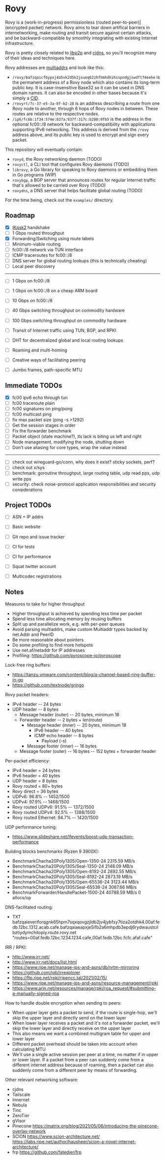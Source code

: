 # Rovy

Rovy is a (work-in-progress) permissionless (routed peer-to-peer)|(encrypted packet) network. Rovy aims to tear down artifical barriers in internetworking, make routing and transit secure against certain attacks, and be backward-compatible by smoothly integrating with existing Internet infrastructure.

Rovy is pretty closely related to [libp2p](https://libp2p.io) and [cjdns](https://github.com/cjdelisle/cjdns), so you'll recognize many of their ideas and techniques here.

Rovy addresses are [multiaddrs](https://multiformats.io) and look like this:

- `/rovy/bafzqaicfbypxj4o5vk2d5k2jxueq62zhfhmhdhihsspndgjswdft74eehe` is the permanent address of a Rovy node which also contains its long-term public key. It is case-insensitive Base32 so it can be used in DNS domain names. It can also be encoded in other bases because it's simply a [CID](https://github.com/multiformats/cid).
- `/rovyrt/7c-37-e5-3a-0f-b2-28` is an address describing a route from one Rovy node to another, through 6 hops of Rovy nodes in between. These routes are relative to the respective nodes.
- `/ip6/fc6b:1f34:574e:837a:937f:317c:b280:0fb5` is the address in the optional fc00::/8 network for backward-compatibility with applications supporting IPv6 networking. This address is derived from the `/rovy` address above, and its public key is used to encrypt and sign every packet.

This repository will eventually contain:

- `rovyd`, the Rovy networking daemon (TODO)
- `rovyctl`, a CLI tool that configures Rovy daemons (TODO)
- `librovy`, a Go library for speaking to Rovy daemons or embedding them in Go programs (WIP)
- `rovybgp`, a BGP server that announces routes for regular Internet traffic that's allowed to be carried over Rovy (TODO)
- `rovydns`, a DNS server that helps facilitate global routing (TODO)

For the time being, check out the `examples/` directory.

## Roadmap

- [x] [IKpsk2](https://noiseprotocol.org/noise.html) handshake
- [ ] 1 Gbps routed throughput
- [x] Forwarding/Switching using route labels
- [ ] Minimum-viable routing
- [ ] fc00::/8 network via TUN interface
- [ ] ICMP traceroutes for fc00::/8
- [ ] DNS server for global routing lookups (this is technically cheating)
- [ ] Local peer discovery
- ---
- [ ] 1 Gbps on fc00::/8
- [ ] 1 Gbps on fc00::/8 on a cheap ARM board
- [ ] 10 Gbps on fc00::/8
- [ ] 40 Gbps switching throughput on commodity hardware
- [ ] 100 Gbps switching throughput on commodity hardware
- [ ] Transit of Internet traffic using TUN, BGP, and RPKI
- [ ] DHT for decentralized global and local routing lookups
- [ ] Roaming and multi-homing
- [ ] Creative ways of facilitating peering
- [ ] Jumbo frames, path-specific MTU


## Immediate TODOs

- [x] fc00 ipv6 echo through tun
- [ ] fc00 traceroute plain
- [ ] fc00 signatures on ping/pong
- [ ] fc00 multicast ping
- [ ] fix max packet size (ping -s >1292)
- [ ] Get the session stages in order
- [ ] Fix the forwarder benchmark
- [ ] Packet object (state machine?), its lack is biting us left and right
- [ ] Node management, modifying the node, shutting down
- [ ] Don't use aliasing for core types, wrap the value instead
- ---
- [ ] check out wireguard-go/conn, why does it exist? sticky sockets, perf?
- [ ] check out x/sys
- [ ] benchmark: goroutine throughput, large routing table, udp read pps, udp write pps
- [ ] security: check noise-protocol application responsibilities and security considerations

## Project TODOs

- [ ] ASN + IP addrs
- [ ] Basic website
- [ ] Git repo and issue tracker
- [ ] CI for tests
- [ ] CI for performance
- [ ] Squat twitter account
- [ ] Multicodec registrations


## Notes

Measures to take for higher throughput

- Higher throughput is achieved by spending less time per packet
- Spend less time allocating memory by reusing buffers
- Split up and parallelize work, e.g. with per-peer queues
- Avoid parsing multiaddrs, make custom Multiaddr types backed by net.Addr and PeerID
- Be more reasonable about pointers
- Do some profiling to find more hotspots
- Use net.af/netaddr for IP addresses
- Profiling: https://github.com/pyroscope-io/pyroscope

Lock-free ring buffers:

- https://tanzu.vmware.com/content/blog/a-channel-based-ring-buffer-in-go
- https://github.com/textnode/gringo

Rovy packet headers:

- IPv4 header                -- 24 bytes
- UDP header                 --  8 bytes
  - Message header (outer)   -- 20 bytes, minimum 18
  - Forwarder header         --  2 bytes + len(route)
    - Message header (inner) -- 20 bytes, minimum 18
      - IPv6 header          -- 40 bytes
      - ICMP echo header     --  8 bytes
        - Payload (-s)
    - Message footer (inner) -- 16 bytes
  - Message footer (outer)   -- 16 bytes
                             -- 152 bytes + forwarder header

Per-packet efficiency:

- IPv4 header = 24 bytes
- IPv6 header = 40 bytes
- UDP header = 8 bytes
- Rovy routed = 80+ bytes
- Rovy direct = 36 bytes
- UDPv6:                96.8% -- 1452/1500
- UDPv4:                97.9% -- 1468/1500
- Rovy routed UDPv6:    91.5% -- 1372/1500
- Rovy routed UDPv4:    92.5% -- 1388/1500
- Rovy routed Ethernet: 94.7% -- 1420/1500

UDP performance tuning:

- https://www.slideshare.net/lfevents/boost-udp-transaction-performance

Building blocks benchmarks (Ryzen 9 3900X):

- BenchmarkChacha20Poly1305/Open-1350-24  2315.59 MB/s
- BenchmarkChacha20Poly1305/Seal-1350-24  2148.09 MB/s
- BenchmarkChacha20Poly1305/Open-8192-24  2892.55 MB/s
- BenchmarkChacha20Poly1305/Seal-8192-24  2873.19 MB/s
- BenchmarkChacha20Poly1305/Open-65536-24 3123.44 MB/s
- BenchmarkChacha20Poly1305/Seal-65536-24 3087.66 MB/s
- BenchmarkForwarder/HandlePacket-1500-24 40788.59 MB/s 0 allocs/op

DNS-facilitated routing:

- TXT bafzqaieveriforqgnk65hpm7sqxqovgzjldb2jv4jybfxy7tiza2otdhk4.00af.fedb.12bc.1312.acab.cafe.bafzqaiaeapxje5ifb2a6mhpdb3epdj6rydwaustcilbztiydymchitopiy.route.rovy.net "routes=00af.fedb.12bc.1234.1234.cafe,00af.fedb.12bc.fcfc.afaf.cafe"

IRR / RPKI:

- http://www.irr.net/
- http://www.irr.net/docs/list.html
- https://www.ripe.net/manage-ips-and-asns/db/nrtm-mirroring
- https://github.com/job/irrexplorer
- https://ftp.ripe.net/rpki/ripencc.tal/2021/02/15/
- https://www.ripe.net/manage-ips-and-asns/resource-management/rpki
- https://www.arin.net/resources/manage/rpki/roa_request/#submitting-a-manually-signed-roa

How to handle double encryption when sending to peers:

- When upper layer gets a packet to send, if the route is single-hop, we'll skip the upper layer and directly send on the lower layer
- When lower layer receives a packet and it's not a forwarder packet, we'll skip the lower layer and directly receive on the upper layer
- This also means we want a combined multigram table for upper and lower layer
- Different packet overhead should be taken into account when calculating MTU
- We'll use a single active session per peer at a time, no matter if in upper or lower layer. If a packet from a peer can suddenly come from a different internet address because of roaming, then a packet can also suddenly come from a different peer by means of forwarding.

Other relevant networking software:

- cjdns
- Tailscale
- Innernet
- Nebula
- Tinc
- ZeroTier
- gVisor
- Pinecone https://matrix.org/blog/2021/05/06/introducing-the-pinecone-overlay-network
- SCION https://www.scion-architecture.net/ https://labs.ripe.net/author/hausheer/scion-a-novel-internet-architecture/
- frp https://github.com/fatedier/frp
